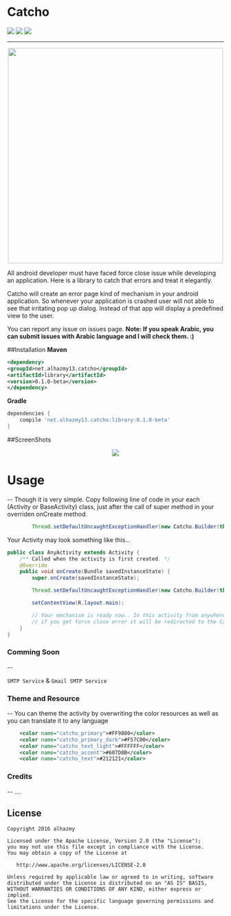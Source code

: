 # Catcho

![](https://img.shields.io/badge/Platform-Android-brightgreen.svg)
![](https://img.shields.io/crates/l/rustc-serialize.svg)
![](https://img.shields.io/badge/version-0.1.0_beta-blue.svg)

---

<p align="center">
  <img src="https://cloud.githubusercontent.com/assets/4659608/14591472/b33d5f8a-051a-11e6-9601-807371433097.png" width="500"></p>

All android developer must have faced force close issue while developing an application.
Here is a library to catch that errors and treat it elegantly.

Catcho will create an error page kind of mechanism in your android application. So whenever your application is crashed user will not able to see that irritating pop up dialog. Instead of that app will display a predefined view to the user.

You can report any issue on issues page. **Note: If you speak Arabic, you can submit issues with Arabic language and I will check them. :)**

##Installation
**Maven**
```xml
<dependency>
<groupId>net.alhazmy13.catcho</groupId>
<artifactId>library</artifactId>
<version>0.1.0-beta</version>
</dependency>
```

**Gradle**
```gradle
dependencies {
	compile 'net.alhazmy13.catcho:library:0.1.0-beta'
}
```

##ScreenShots
<p align="center">
<img src="https://cloud.githubusercontent.com/assets/4659608/14599362/9b5b58d2-055f-11e6-9e9f-441069877977.gif"></img></p>

# Usage
--
Though it is very simple. Copy following line of code in your each (Activity or BaseActivity) class, just after the call of super method in your overriden onCreate method.

```java
        Thread.setDefaultUncaughtExceptionHandler(new Catcho.Builder(this).recipients("your-email@domain.com").build());

```

Your Activity may look something like this…

```java
public class AnyActivity extends Activity {
    /** Called when the activity is first created. */
    @Override
    public void onCreate(Bundle savedInstanceState) {
        super.onCreate(savedInstanceState);

        Thread.setDefaultUncaughtExceptionHandler(new Catcho.Builder(this).recipients("your-email@domain.com").build());

        setContentView(R.layout.main);

        // Your mechanism is ready now.. In this activity from anywhere 
        // if you get force close error it will be redirected to the Catcho.
    }
}
```

### Comming Soon
--

`SMTP Service` & `Gmail SMTP Service`

### Theme and Resource
--
You can theme the activity by overwriting the color resources as well as you can translate it to any language 
```xml
    <color name="catcho_primary">#FF9800</color>
    <color name="catcho_primary_dark">#F57C00</color>
    <color name="catcho_text_light">#FFFFFF</color>
    <color name="catcho_accent">#607D8B</color>
    <color name="catcho_text">#212121</color>
```


### Credits 
--
....


## License

    Copyright 2016 alhazmy

    Licensed under the Apache License, Version 2.0 (the "License");
    you may not use this file except in compliance with the License.
    You may obtain a copy of the License at

       http://www.apache.org/licenses/LICENSE-2.0

    Unless required by applicable law or agreed to in writing, software
    distributed under the License is distributed on an "AS IS" BASIS,
    WITHOUT WARRANTIES OR CONDITIONS OF ANY KIND, either express or implied.
    See the License for the specific language governing permissions and
    limitations under the License.
    
